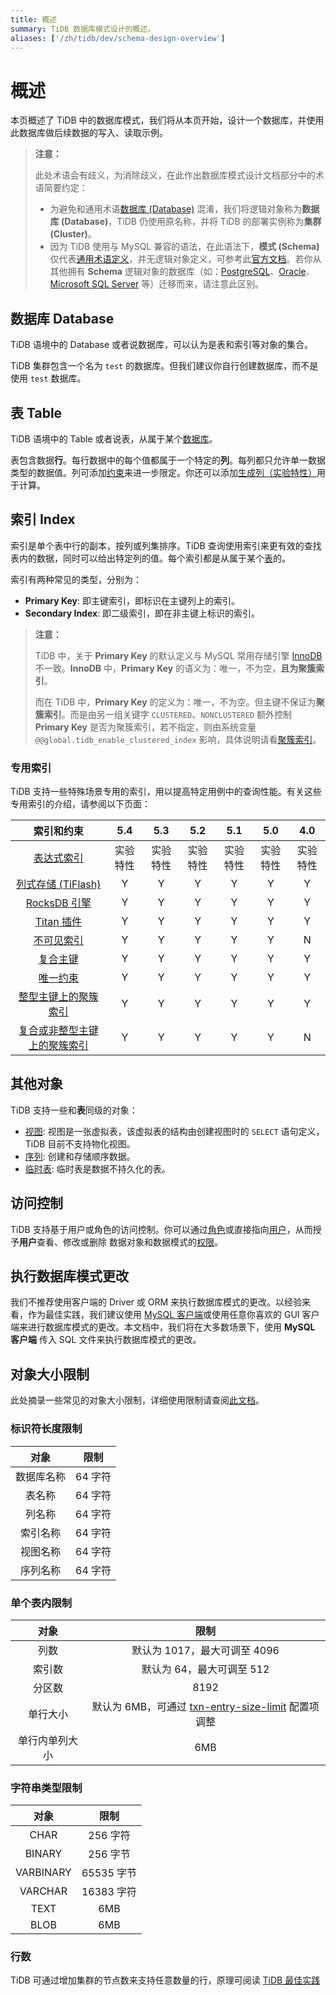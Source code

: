 ```yaml
---
title: 概述
summary: TiDB 数据库模式设计的概述。
aliases: ['/zh/tidb/dev/schema-design-overview']
---
```


# 概述

本页概述了 TiDB 中的数据库模式，我们将从本页开始，设计一个数据库，并使用此数据库做后续数据的写入、读取示例。

> **注意：**
>
> 此处术语会有歧义，为消除歧义，在此作出数据库模式设计文档部分中的术语简要约定：
>
> - 为避免和通用术语[数据库 (Database)](https://en.wikipedia.org/wiki/Database) 混淆，我们将逻辑对象称为**数据库 (Database)**，TiDB 仍使用原名称，并将 TiDB 的部署实例称为**集群 (Cluster)**。
> - 因为 TiDB 使用与 MySQL 兼容的语法，在此语法下，**模式 (Schema)** 仅代表[通用术语定义](https://en.wiktionary.org/wiki/schema)，并无逻辑对象定义，可参考此[官方文档](https://dev.mysql.com/doc/refman/8.0/en/create-database.html)。若你从其他拥有 **Schema** 逻辑对象的数据库（如：[PostgreSQL](https://www.postgresql.org/docs/current/ddl-schemas.html)、[Oracle](https://docs.oracle.com/en/database/oracle/oracle-database/21/tdddg/creating-managing-schema-objects.html)、[Microsoft SQL Server](https://docs.microsoft.com/en-us/sql/relational-databases/security/authentication-access/create-a-database-schema?view=sql-server-ver15) 等）迁移而来，请注意此区别。

## 数据库 Database

TiDB 语境中的 Database 或者说数据库，可以认为是表和索引等对象的集合。

TiDB 集群包含一个名为 `test` 的数据库。但我们建议你自行创建数据库，而不是使用 `test` 数据库。

## 表 Table

TiDB 语境中的 Table 或者说表，从属于某个[数据库](#数据库-database)。

表包含数据**行**。每行数据中的每个值都属于一个特定的**列**。每列都只允许单一数据类型的数据值。列可添加[约束](/constraints.md)来进一步限定。你还可以添加[生成列（实验特性）](/generated-columns.md)用于计算。

## 索引 Index

索引是单个表中行的副本，按列或列集排序。TiDB 查询使用索引来更有效的查找表内的数据，同时可以给出特定列的值。每个索引都是从属于某个[表](#表-table)的。

索引有两种常见的类型，分别为：

- **Primary Key**: 即主键索引，即标识在主键列上的索引。
- **Secondary Index**: 即二级索引，即在非主键上标识的索引。

> **注意：**
>
> TiDB 中，关于 **Primary Key** 的默认定义与 MySQL 常用存储引擎 [InnoDB](https://mariadb.com/kb/en/innodb/) 不一致。**InnoDB** 中，**Primary Key** 的语义为：唯一，不为空，**且为聚簇索引**。
>
> 而在 TiDB 中，**Primary Key** 的定义为：唯一，不为空。但主键不保证为**聚簇索引**。而是由另一组关键字 `CLUSTERED`、`NONCLUSTERED` 额外控制 **Primary Key** 是否为聚簇索引，若不指定，则由系统变量 `@@global.tidb_enable_clustered_index` 影响，具体说明请看[聚簇索引](/clustered-indexes.md)。

### 专用索引

TiDB 支持一些特殊场景专用的索引，用以提高特定用例中的查询性能。有关这些专用索引的介绍，请参阅以下页面：

|                                                           索引和约束                                                           |   5.4    |   5.3    |   5.2    |   5.1    |   5.0    |   4.0    |
| :----------------------------------------------------------------------------------------------------------------------------: | :------: | :------: | :------: | :------: | :------: | :------: |
| [表达式索引](/sql-statements/sql-statement-create-index.md#表达式索引) | 实验特性 | 实验特性 | 实验特性 | 实验特性 | 实验特性 | 实验特性 |
|                         [列式存储 (TiFlash)](/tiflash/tiflash-overview.md)                         |    Y     |    Y     |    Y     |    Y     |    Y     |    Y     |
|                            [RocksDB 引擎](/storage-engine/rocksdb-overview.md)                            |    Y     |    Y     |    Y     |    Y     |    Y     |    Y     |
|                              [Titan 插件](/storage-engine/titan-overview.md)                              |    Y     |    Y     |    Y     |    Y     |    Y     |    Y     |
|                         [不可见索引](/sql-statements/sql-statement-add-index.md)                          |    Y     |    Y     |    Y     |    Y     |    Y     |    N     |
|              [复合主键](/constraints.md#主键约束)              |    Y     |    Y     |    Y     |    Y     |    Y     |    Y     |
|              [唯一约束](/constraints.md#唯一约束)              |    Y     |    Y     |    Y     |    Y     |    Y     |    Y     |
|                          [整型主键上的聚簇索引](/constraints.md)                           |    Y     |    Y     |    Y     |    Y     |    Y     |    Y     |
|                      [复合或非整型主键上的聚簇索引](/constraints.md)                       |    Y     |    Y     |    Y     |    Y     |    Y     |    N     |

## 其他对象

TiDB 支持一些和**表**同级的对象：

- [视图](/views.md): 视图是一张虚拟表，该虚拟表的结构由创建视图时的 `SELECT` 语句定义，TiDB 目前不支持物化视图。
- [序列](/sql-statements/sql-statement-create-sequence.md): 创建和存储顺序数据。
- [临时表](/temporary-tables.md): 临时表是数据不持久化的表。

## 访问控制

TiDB 支持基于用户或角色的访问控制。你可以通过[角色](/role-based-access-control.md)或直接指向[用户](/user-account-management.md)，从而授予**用户**查看、修改或删除 数据对象和数据模式的[权限](/privilege-management.md)。

## 执行数据库模式更改

我们不推荐使用客户端的 Driver 或 ORM 来执行数据库模式的更改。以经验来看，作为最佳实践，我们建议使用 [MySQL 客户端](https://dev.mysql.com/doc/refman/8.0/en/mysql.html)或使用任意你喜欢的 GUI 客户端来进行数据库模式的更改。本文档中，我们将在大多数场景下，使用 **MySQL 客户端** 传入 SQL 文件来执行数据库模式的更改。

## 对象大小限制

此处摘录一些常见的对象大小限制，详细使用限制请查阅[此文档](/tidb-limitations.md)。

### 标识符长度限制

|    对象    |  限制   |
| :--------: | :-----: |
| 数据库名称 | 64 字符 |
|   表名称   | 64 字符 |
|   列名称   | 64 字符 |
|  索引名称  | 64 字符 |
|  视图名称  | 64 字符 |
|  序列名称  | 64 字符 |

### 单个表内限制

|      对象      |                                                                                                                   限制                                                                                                                    |
| :------------: | :---------------------------------------------------------------------------------------------------------------------------------------------------------------------------------------------------------------------------------------: |
|      列数      |                                                                                                       默认为 1017，最大可调至 4096                                                                                                        |
|     索引数     |                                                                                                         默认为 64，最大可调至 512                                                                                                         |
|     分区数     |                                                                                                                   8192                                                                                                                    |
|    单行大小    | 默认为 6MB，可通过 [txn-entry-size-limit](/tidb-configuration-file.md#txn-entry-size-limit-从-v50-版本开始引入) 配置项调整 |
| 单行内单列大小 |                                                                                                                    6MB                                                                                                                    |

### 字符串类型限制

|   对象    |    限制    |
| :-------: | :--------: |
|   CHAR    |  256 字符  |
|  BINARY   |  256 字节  |
| VARBINARY | 65535 字节 |
|  VARCHAR  | 16383 字符 |
|   TEXT    |    6MB     |
|   BLOB    |    6MB     |

### 行数

TiDB 可通过增加集群的节点数来支持任意数量的行，原理可阅读 [TiDB 最佳实践](/best-practices/tidb-best-practices.md)
